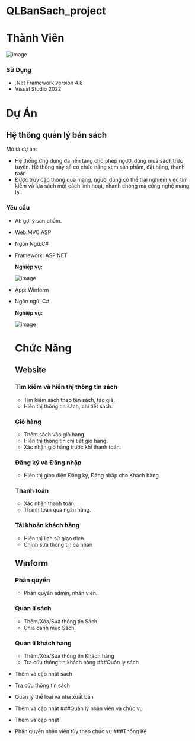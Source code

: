 # QLBanSach_project
# Thành Viên
![image](https://github.com/user-attachments/assets/f662dce7-23a5-4982-abde-ba3743de7f2c)

### Sử Dụng
 - .Net Framework version 4.8
 - Visual Studio 2022

# Dự Án

## Hệ thống quản lý bán sách
Mô tả dự án:
- Hệ thống ứng dụng đa nền tảng cho phép người dùng mua sách trực tuyến. Hệ thống này sẽ có chức năng xem sản phẩm, đặt hàng, thanh toán .
- Được truy cập thông qua mạng, người dùng có thể trải nghiệm việc tìm kiếm và lựa sách một cách linh hoạt, nhanh chóng mà công nghệ mang lại.
### Yêu cầu
- AI: gợi ý sản phẩm.

- Web:MVC ASP
- Ngôn Ngữ:C#
- Framework: ASP.NET
  
  
  <b>Nghiệp vụ:</b>
  
  ![image](https://github.com/user-attachments/assets/7a1a21a4-ed93-4b3e-8803-02acfd9ff02f)


- App: Winform
- Ngôn ngữ: C#
  
  <b>Nghiệp vụ:</b>

  ![image](https://github.com/user-attachments/assets/d7300434-fbdc-48de-9f1e-fdda589e2935)

  # Chức Năng
  ## Website
  ### Tìm kiếm và hiển thị thông tin sách
  - Tìm kiếm sách theo tên sách, tác giả.
  - Hiển thị thông tin sách, chi tiết sách.
  ### Giỏ hàng
  - Thêm sách vào giỏ hàng.
  - Hiển thị thông tin chi tiết giỏ hàng.
  - Xác nhận giỏ hàng trước khi thanh toán.
  ### Đăng ký và Đăng nhập
  - Hiển thị giao diện Đăng ký, Đăng nhập cho Khách hàng
  ### Thanh toán
  - Xác nhận thanh toán.
  - Thanh toán qua ngân hàng.
  ### Tài khoản khách hàng
  - Hiển thị lịch sử giao dịch.
  - Chỉnh sửa thông tin cá nhân
 
  ## Winform
  ### Phân quyền
  - Phân quyền admin, nhân viên.
  ### Quản lí sách
  - Thêm/Xóa/Sửa thông tin Sách.
  - Chia danh mục Sách.
  ### Quản lí khách hàng
  - Thêm/Xóa/Sửa thông tin Khách hàng
  - Tra cứu thông tin khách hàng 
  ###Quản lý sách
 - Thêm và cập nhật sách
 - Tra cứu thông tin sách
 - Quản lý thể loại và nhà xuất bản
 - Thêm và cập nhật
  ###Quản lý nhân viên và chức vụ 
 - Thêm và cập nhật
 - Phân quyền nhân viên tùy theo chức vụ
 ###Thống Kê
